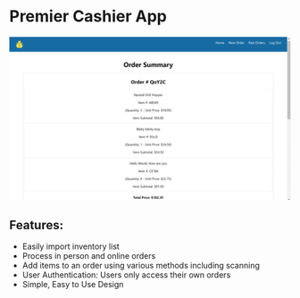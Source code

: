 # Premier Cashier App

![Order Summary Page](https://github.com/bioprogram1316/cashier-app/blob/master/src/assets/images/cashier-app-order-summary.png)

## Features: 
* Easily import inventory list</br>
* Process in person and online orders</br>
* Add items to an order using various methods including scanning</br>
* User Authentication: Users only access their own orders</br>
* Simple, Easy to Use Design</br>
